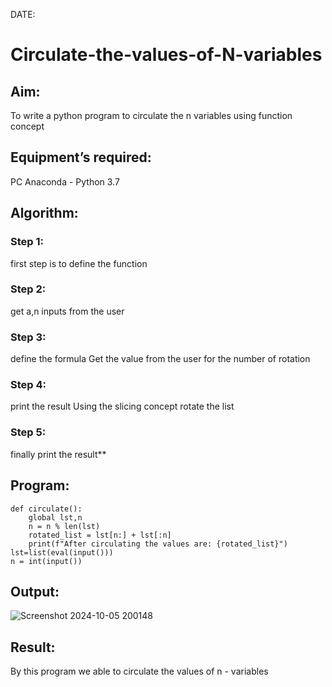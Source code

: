 DATE:
# Circulate-the-values-of-N-variables
## Aim:
To write a python program to circulate the n variables using function concept
## Equipment’s required:
PC
Anaconda - Python 3.7
## Algorithm: 
### Step 1: 
first step is to define the function
### Step 2: 
get a,n inputs from the user
### Step 3: 
define the formula Get the value from the user for the number of rotation
### Step 4: 
print the result Using the slicing concept rotate the list
### Step 5: 
finally print the result**
## Program:
```
def circulate():
    global lst,n
    n = n % len(lst)
    rotated_list = lst[n:] + lst[:n]
    print(f"After circulating the values are: {rotated_list}")
lst=list(eval(input()))
n = int(input())

```

## Output:
![Screenshot 2024-10-05 200148](https://github.com/user-attachments/assets/90ccfe50-0530-4c09-8cc3-e492f9c2c035)


## Result:
By this program we able to circulate the values of n - variables

